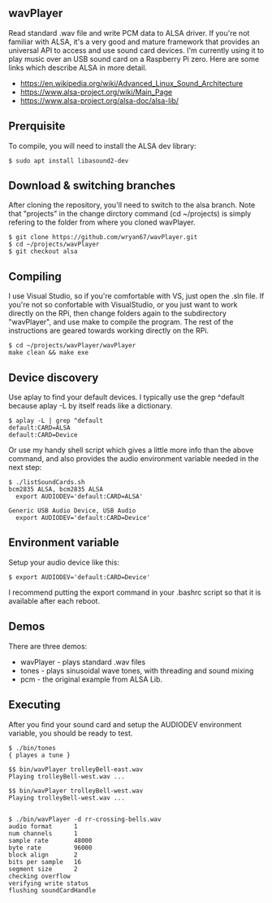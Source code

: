 wavPlayer
---------
Read standard .wav file and write PCM data to ALSA driver.  If you're not familiar with ALSA, it's a very good and mature framework that provides an universal API to access and use sound card devices.  I'm currently using it to play music over an USB sound card on a Raspberry Pi zero.  Here are some links which describe ALSA in more detail. 

* https://en.wikipedia.org/wiki/Advanced_Linux_Sound_Architecture
* https://www.alsa-project.org/wiki/Main_Page
* https://www.alsa-project.org/alsa-doc/alsa-lib/

## Prerquisite

To compile, you will need to install the ALSA dev library:

    $ sudo apt install libasound2-dev
    
## Download & switching branches
After cloning the repository, you'll need to switch to the alsa branch.  Note that "projects" in the change dirctory command (cd ~/projects) is simply refering to the folder from where you cloned wavPlayer.

    $ git clone https://github.com/wryan67/wavPlayer.git
    $ cd ~/projects/wavPlayer
    $ git checkout alsa
    
## Compiling
I use Visual Studio, so if you're comfortable with VS, just open the .sln file.   If you're not so confortable with VisualStudio, or you just want to work directly on the RPi, then change folders again to the subdirectory "wavPlayer", and use make to compile the program.  The rest of the instructions are geared towards working directly on the RPi. 

    $ cd ~/projects/wavPlayer/wavPlayer
    make clean && make exe


## Device discovery
Use aplay to find your default devices.  I typically use the grep ^default because aplay -L by itself reads like a dictionary. 

    $ aplay -L | grep ^default
    default:CARD=ALSA
    default:CARD=Device

Or use my handy shell script which gives a little more info than the above command, and also provides the audio environment variable needed in the next step:

    $ ./listSoundCards.sh
    bcm2835 ALSA, bcm2835 ALSA
      export AUDIODEV='default:CARD=ALSA'

    Generic USB Audio Device, USB Audio
      export AUDIODEV='default:CARD=Device'


## Environment variable

Setup your audio device like this:

    $ export AUDIODEV='default:CARD=Device'

I recommend putting the export command in your .bashrc script so that it is available after each reboot.

## Demos
There are three demos:

* wavPlayer - plays standard .wav files
* tones - plays sinusoidal wave tones, with threading and sound mixing 
* pcm - the original example from ALSA Lib.

## Executing
After you find your sound card and setup the AUDIODEV environment variable, you should be ready to test.

    $ ./bin/tones
    { playes a tune }
    
    $$ bin/wavPlayer trolleyBell-east.wav
    Playing trolleyBell-west.wav ...

    $$ bin/wavPlayer trolleyBell-west.wav
    Playing trolleyBell-west.wav ...


    $ ./bin/wavPlayer -d rr-crossing-bells.wav
    audio format      1
    num channels      1
    sample rate       48000
    byte rate         96000
    block align       2
    bits per sample   16
    segment size      2
    checking overflow
    verifying write status
    flushing soundCardHandle



